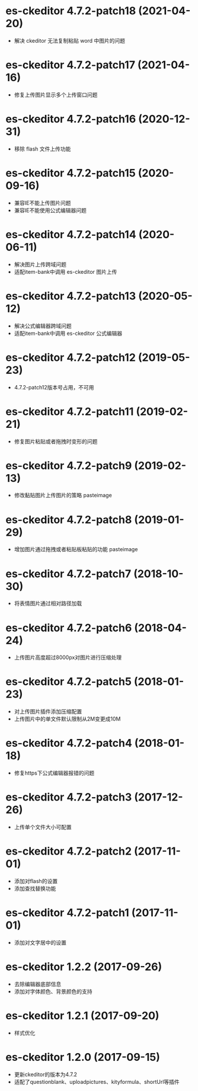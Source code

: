 # es-ckeditor 4.7.2-patch18 (2021-04-20)

* 解决 ckeditor 无法复制粘贴 word 中图片的问题

# es-ckeditor 4.7.2-patch17 (2021-04-16)

* 修复上传图片显示多个上传窗口问题

# es-ckeditor 4.7.2-patch16 (2020-12-31)

* 移除 flash 文件上传功能

# es-ckeditor 4.7.2-patch15 (2020-09-16)

* 兼容IE不能上传图片问题
* 兼容IE不能使用公式编辑器问题

# es-ckeditor 4.7.2-patch14 (2020-06-11)

* 解决图片上传跨域问题
* 适配item-bank中调用 es-ckeditor 图片上传

# es-ckeditor 4.7.2-patch13 (2020-05-12)

* 解决公式编辑器跨域问题
* 适配item-bank中调用 es-ckeditor 公式编辑器

# es-ckeditor 4.7.2-patch12 (2019-05-23)

* 4.7.2-patch12版本号占用，不可用

# es-ckeditor 4.7.2-patch11 (2019-02-21)

* 修复图片粘贴或者拖拽时变形的问题

# es-ckeditor 4.7.2-patch9 (2019-02-13)

* 修改黏贴图片上传图片的策略 pasteimage

# es-ckeditor 4.7.2-patch8 (2019-01-29)

* 增加图片通过拖拽或者粘贴板粘贴的功能 pasteimage

# es-ckeditor 4.7.2-patch7 (2018-10-30)

* 将表情图片通过相对路径加载

# es-ckeditor 4.7.2-patch6 (2018-04-24)

* 上传图片高度超过8000px对图片进行压缩处理

# es-ckeditor 4.7.2-patch5 (2018-01-23)

* 对上传图片插件添加压缩配置
* 上传图片中的单文件默认限制从2M变更成10M

# es-ckeditor 4.7.2-patch4 (2018-01-18)

* 修复https下公式编辑器报错的问题

# es-ckeditor 4.7.2-patch3 (2017-12-26)

* 上传单个文件大小可配置

# es-ckeditor 4.7.2-patch2 (2017-11-01)

* 添加对flash的设置
* 添加查找替换功能

# es-ckeditor 4.7.2-patch1 (2017-11-01)

* 添加对文字居中的设置

# es-ckeditor 1.2.2 (2017-09-26)

* 去除编辑器底部信息
* 添加对字体颜色、背景颜色的支持

# es-ckeditor 1.2.1 (2017-09-20)

* 样式优化

# es-ckeditor 1.2.0 (2017-09-15)

* 更新ckeditor的版本为4.7.2
* 适配了questionblank、uploadpictures、kityformula、shortUrl等插件
